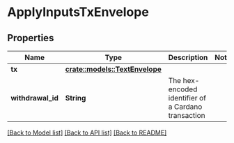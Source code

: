 # ApplyInputsTxEnvelope

## Properties

Name | Type | Description | Notes
------------ | ------------- | ------------- | -------------
**tx** | [**crate::models::TextEnvelope**](TextEnvelope.md) |  | 
**withdrawal_id** | **String** | The hex-encoded identifier of a Cardano transaction | 

[[Back to Model list]](../README.md#documentation-for-models) [[Back to API list]](../README.md#documentation-for-api-endpoints) [[Back to README]](../README.md)


